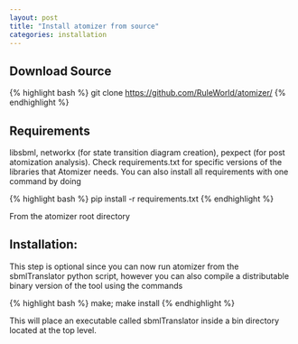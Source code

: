 ```yaml
---
layout: post
title: "Install atomizer from source"
categories: installation
---
```

<h2>
Download Source</h2>

{% highlight bash %}
git clone https://github.com/RuleWorld/atomizer/
{% endhighlight %}


<h2>
<a id="requirements" class="anchor" href="#requirements" aria-hidden="true"><span aria-hidden="true" class="octicon octicon-link"></span></a>Requirements</h2>

<p>libsbml, networkx (for state transition diagram creation), pexpect (for post atomization analysis). Check requirements.txt for specific versions of the libraries that Atomizer needs. You can also install all requirements with one command by doing</p>

{% highlight bash %}
pip install -r requirements.txt
{% endhighlight %}

<p>From the atomizer root directory </p>

<h2>
<a id="Compile a binary" class="anchor" href="#installation" aria-hidden="true"><span aria-hidden="true" class="octicon octicon-link"></span></a>Installation:</h2>

This step is optional since you can now run atomizer from the sbmlTranslator python script, however you can also compile a distributable binary version of the tool using the commands

{% highlight bash %}
make; make install
{% endhighlight %}

<p>This will place an executable called sbmlTranslator inside a bin directory located at the top level.</p>
